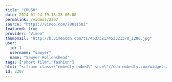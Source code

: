 ```yaml
---
title: "CRUSH"
date: 2014-01-24 19:18:28 00:00
permalink: /videos/2207
source: "https://vimeo.com/78011502"
featured: true
provider: "Vimeo"
thumbnail: "http://b.vimeocdn.com/ts/453/321/453321370_1280.jpg"
user:
  id: 1
  username: "sawyer"
  name: "Sawyer Hollenshead"
tags: ["short film","fashion"]
html: "<iframe class=\"embedly-embed\" src=\"//cdn.embedly.com/widgets/media.html?src=http%3A%2F%2Fplayer.vimeo.com%2Fvideo%2F78011502&url=http%3A%2F%2Fvimeo.com%2F78011502&image=http%3A%2F%2Fb.vimeocdn.com%2Fts%2F453%2F321%2F453321370_1280.jpg&key=950020ba825211e1a0764040d3dc5c07&type=text%2Fhtml&schema=vimeo\" width=\"1280\" height=\"720\" scrolling=\"no\" frameborder=\"0\" allowfullscreen></iframe>"
id: 2207
---
```


